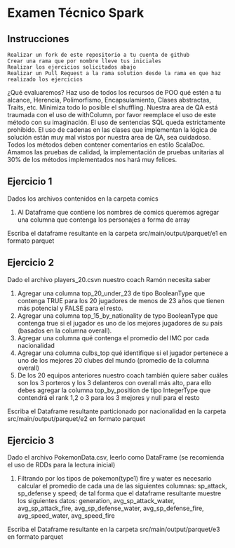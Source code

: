 # Examen Técnico Spark

## Instrucciones
    Realizar un fork de este repositorio a tu cuenta de github
    Crear una rama que por nombre lleve tus iniciales
    Realizar los ejercicios solicitados abajo
    Realizar un Pull Request a la rama solution desde la rama en que haz realizado los ejercicios

¿Qué evaluaremos?
Haz uso de todos los recursos de POO qué estén a tu alcance, Herencia, Polimorfismo, Encapsulamiento, Clases abstractas, Traits, etc.
Minimiza todo lo posible el shuffling.
Nuestra area de QA está traumada con el uso de withColumn, por favor reemplace el uso de este método con su imaginación.
El uso de sentencias SQL queda estrictamente prohibido.
El uso de cadenas en las clases que implementan la lógica de solución están muy mal vistos por nuestra area de QA, sea cuidadoso.
Todos los métodos deben contener comentarios en estilo ScalaDoc.
Amamos las pruebas de calidad, la implementación de pruebas unitarias al 30% de los métodos implementados nos hará muy felices.


## Ejercicio 1
Dados los archivos contenidos en la carpeta comics
1. Al Dataframe que contiene los nombres de comics queremos agregar una columna que contenga los personajes a forma de array

Escriba el dataframe resultante en la carpeta src/main/output/parquet/e1 en formato parquet

## Ejercicio 2
Dado el archivo players_20.csvn nuestro coach Ramón necesita saber
1. Agregar una columna top_20_under_23 de tipo BooleanType que contenga TRUE para los 20 jugadores de menos de 23 años que tienen más potencial y FALSE para el resto.
2. Agregar una columna top_15_by_nationality de typo BooleanType que contenga true si el jugador es uno de los mejores jugadores de su país (basados en la columna overall).
3. Agregar una columna qué contenga el promedio del IMC por cada nacionalidad
4. Agregar una columna culbs_top qué identifique si el jugador pertenece a uno de los mejores 20 clubes del mundo (promedio de la columna overall)
5. De los 20 equipos anteriores nuestro coach también quiere saber cuáles son los 3 porteros y los 3 delanteros con overall más alto,
   para ello debes agregar la columna top_by_position de tipo IntegerType que contendrá el rank 1,2 o 3 para los 3 mejores y null para el resto

Escriba el Dataframe resultante particionado por nacionalidad en la carpeta src/main/output/parquet/e2 en formato parquet

## Ejercicio 3

Dado el archivo PokemonData.csv, leerlo como DataFrame (se recomienda el uso de RDDs para la lectura inicial)
1. Filtrando por los tipos de pokemon(type1) fire y water es necesario calcular el promedio de cada una de las siguientes columnas:
   sp_attack, sp_defense y speed; de tal forma que el dataframe resultante muestre los siguientes datos:
   generation, avg_sp_attack_water, avg_sp_attack_fire, avg_sp_defense_water, avg_sp_defense_fire, avg_speed_water, avg_speed_fire

Escriba el Dataframe resultante en la carpeta src/main/output/parquet/e3 en formato parquet
